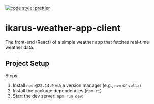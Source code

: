 [![code style: prettier](https://img.shields.io/badge/code_style-prettier-ff69b4.svg?style=flat-square)](https://github.com/prettier/prettier)

# ikarus-weather-app-client

The front-end (React) of a simple weather app that fetches real-time weather data.

## Project Setup

Steps:

1. Install `node@22.14.0` via a version manager (e.g., `nvm` or `volta`)
1. Install the package dependencies (`npm ci`)
1. Start the dev server: `npm run dev`:
